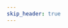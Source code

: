 ```yaml
---
skip_header: true
---
```


<script src="../js/nunjucks.js"></script>
<link rel="stylesheet" href="/site/css/two_sided_character_sheet.css">
<link rel="stylesheet" href="/site/css/weapons.css">

<div id="weapons_area">
</div>

<script>
  // Global character data dictionary (so we only have to hit the backend once.)
  var global_json = null;
  $.getJSON("/site/pages/GENERATED/ALT.json", function(json) {
    global_json = json;
    nunjucks.configure('/site/templates', {autoescape: true, web: {async:true}});
    console.log(json);
    nunjucks.render('weapons_page.html', 
                      { 
                        "data" : json["items"], 
                      }, function(err, content) {
                        if(err){
                          console.log(err);
                          return;
                        }
                        $( "#weapons_area" ).html( content );
                        return;
                      });

  })
</script>
